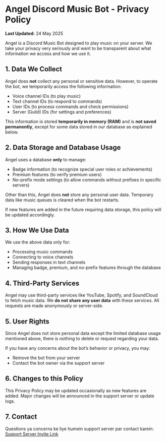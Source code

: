 # Angel Discord Music Bot - Privacy Policy

**Last Updated:** 24 May 2025

Angel is a Discord Music Bot designed to play music on your server. We take your privacy very seriously and want to be transparent about what information we access and how we use it.

## 1. Data We Collect

Angel does **not** collect any personal or sensitive data. However, to operate the bot, we temporarily access the following information:

- Voice channel IDs (to play music)  
- Text channel IDs (to respond to commands)  
- User IDs (to process commands and check permissions)  
- Server (Guild) IDs (for settings and preferences)  

This information is stored **temporarily in memory (RAM)** and is **not saved permanently**, except for some data stored in our database as explained below.

## 2. Data Storage and Database Usage

Angel uses a database **only** to manage:

- Badge information (to recognize special user roles or achievements)  
- Premium features (to verify premium users)  
- No-prefix mode settings (to allow commands without prefixes in specific servers)  

Other than this, Angel does **not** store any personal user data. Temporary data like music queues is cleared when the bot restarts.

If new features are added in the future requiring data storage, this policy will be updated accordingly.

## 3. How We Use Data

We use the above data only for:

- Processing music commands  
- Connecting to voice channels  
- Sending responses in text channels  
- Managing badge, premium, and no-prefix features through the database  

## 4. Third-Party Services

Angel may use third-party services like YouTube, Spotify, and SoundCloud to fetch music data. We **do not share any user data** with these services. All requests are made anonymously or server-side.

## 5. User Rights

Since Angel does not store personal data except the limited database usage mentioned above, there is nothing to delete or request regarding your data.

If you have any concerns about the bot’s behavior or privacy, you may:

- Remove the bot from your server  
- Contact the bot owner via the support server  

## 6. Changes to this Policy

This Privacy Policy may be updated occasionally as new features are added. Major changes will be announced in the support server or update logs.

## 7. Contact

Questions ya concerns ke liye humein support server par contact karein:  
[Support Server Invite Link](https://discord.gg/eJTyXcYTaa)

